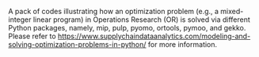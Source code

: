 A pack of codes illustrating how an optimization problem (e.g., a mixed-integer linear program) in Operations Research (OR) is solved via different Python packages, namely, mip, pulp, pyomo, ortools, pymoo, and gekko. Please refer to https://www.supplychaindataanalytics.com/modeling-and-solving-optimization-problems-in-python/ for more information. 
